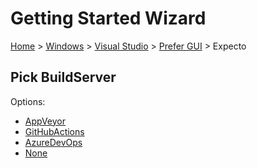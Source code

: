 <!--
GENERATED FILE - DO NOT EDIT
This file was generated by [MarkdownSnippets](https://github.com/SimonCropp/MarkdownSnippets).
Source File: /docs/mdsource/wiz/Windows_VisualStudio_Gui_Expecto.source.md
To change this file edit the source file and then run MarkdownSnippets.
-->

# Getting Started Wizard

[Home](/docs/wiz/readme.md) > [Windows](Windows.md) > [Visual Studio](Windows_VisualStudio.md) > [Prefer GUI](Windows_VisualStudio_Gui.md) > Expecto

## Pick BuildServer

Options:
 * [AppVeyor](Windows_VisualStudio_Gui_Expecto_AppVeyor.md)
 * [GitHubActions](Windows_VisualStudio_Gui_Expecto_GitHubActions.md)
 * [AzureDevOps](Windows_VisualStudio_Gui_Expecto_AzureDevOps.md)
 * [None](Windows_VisualStudio_Gui_Expecto_None.md)
